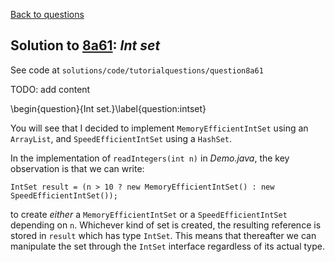 [Back to questions](../README.md)

## Solution to [8a61](../questions/8a61): *Int set*

See code at `solutions/code/tutorialquestions/question8a61`

TODO: add content

\begin{question}{Int set.}\label{question:intset}

You will see that I decided to implement `MemoryEfficientIntSet` using
an `ArrayList`, and `SpeedEfficientIntSet` using a `HashSet`.

In the implementation of `readIntegers(int n)` in *Demo.java*, the key observation is that we can write:

```
IntSet result = (n > 10 ? new MemoryEfficientIntSet() : new SpeedEfficientIntSet());
```

to create *either* a `MemoryEfficientIntSet` or a `SpeedEfficientIntSet` depending on
`n`.  Whichever kind of set is created, the resulting reference is stored in `result` which
has type `IntSet`.  This means that thereafter we can manipulate the set through the `IntSet`
interface regardless of its actual type.


